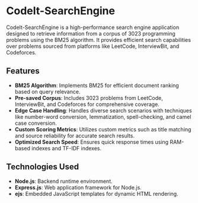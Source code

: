 # CodeIt-SearchEngine

CodeIt-SearchEngine is a high-performance search engine application designed to retrieve information from a corpus of 3023 programming problems using the BM25 algorithm. It provides efficient search capabilities over problems sourced from platforms like LeetCode, InterviewBit, and Codeforces.

## Features

- **BM25 Algorithm**: Implements BM25 for efficient document ranking based on query relevance.
- **Pre-saved Corpus**: Includes 3023 problems from LeetCode, InterviewBit, and Codeforces for comprehensive coverage.
- **Edge Case Handling**: Handles diverse search scenarios with techniques like number-word conversion, lemmatization, spell-checking, and camel case conversion.
- **Custom Scoring Metrics**: Utilizes custom metrics such as title matching and source reliability for accurate search results.
- **Optimized Search Speed**: Ensures quick response times using RAM-based indexes and TF-IDF indexes.

## Technologies Used

- **Node.js**: Backend runtime environment.
- **Express.js**: Web application framework for Node.js.
- **ejs**: Embedded JavaScript templates for dynamic HTML rendering.
